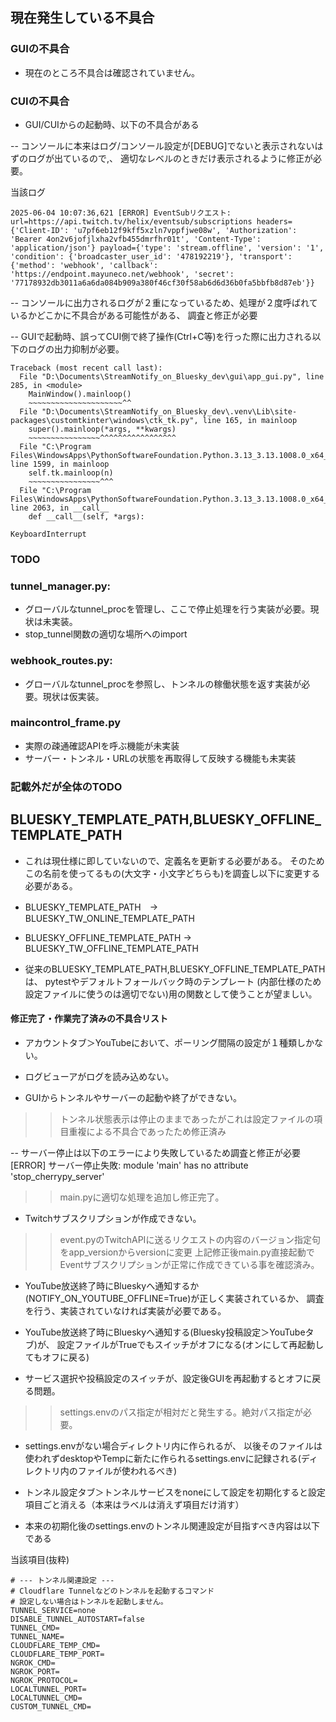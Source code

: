 ## 現在発生している不具合

### GUIの不具合

- 現在のところ不具合は確認されていません。

### CUIの不具合

- GUI/CUIからの起動時、以下の不具合がある

-- コンソールに本来はログ/コンソール設定が[DEBUG]でないと表示されないはずのログが出ているので,、
適切なレベルのときだけ表示されるように修正が必要。

当該ログ
```
2025-06-04 10:07:36,621 [ERROR] EventSubリクエスト: url=https://api.twitch.tv/helix/eventsub/subscriptions headers={'Client-ID': 'u7pf6eb12f9kff5xzln7vppfjwe08w', 'Authorization': 'Bearer 4on2v6jofjlxha2vfb455dmrfhr01t', 'Content-Type': 'application/json'} payload={'type': 'stream.offline', 'version': '1', 'condition': {'broadcaster_user_id': '478192219'}, 'transport': {'method': 'webhook', 'callback': 'https://endpoint.mayuneco.net/webhook', 'secret': '77178932db3011a6a6da084b909a380f46cf30f58ab6d6d36b0fa5bbfb8d87eb'}}
```

-- コンソールに出力されるログが２重になっているため、処理が２度呼ばれているかどこかに不具合がある可能性がある、
調査と修正が必要

--  GUIで起動時、誤ってCUI側で終了操作(Ctrl+C等)を行った際に出力される以下のログの出力抑制が必要。
```
Traceback (most recent call last):
  File "D:\Documents\StreamNotify_on_Bluesky_dev\gui\app_gui.py", line 285, in <module>
    MainWindow().mainloop()
    ~~~~~~~~~~~~~~~~~~~~~^^
  File "D:\Documents\StreamNotify_on_Bluesky_dev\.venv\Lib\site-packages\customtkinter\windows\ctk_tk.py", line 165, in mainloop
    super().mainloop(*args, **kwargs)
    ~~~~~~~~~~~~~~~~^^^^^^^^^^^^^^^^^
  File "C:\Program Files\WindowsApps\PythonSoftwareFoundation.Python.3.13_3.13.1008.0_x64__qbz5n2kfra8p0\Lib\tkinter\__init__.py", line 1599, in mainloop
    self.tk.mainloop(n)
    ~~~~~~~~~~~~~~~~^^^
  File "C:\Program Files\WindowsApps\PythonSoftwareFoundation.Python.3.13_3.13.1008.0_x64__qbz5n2kfra8p0\Lib\tkinter\__init__.py", line 2063, in __call__
    def __call__(self, *args):

KeyboardInterrupt
```

### TODO
### tunnel_manager.py: 
- グローバルなtunnel_procを管理し、ここで停止処理を行う実装が必要。現状は未実装。
- stop_tunnel関数の適切な場所へのimport

### webhook_routes.py:
- グローバルなtunnel_procを参照し、トンネルの稼働状態を返す実装が必要。現状は仮実装。

### maincontrol_frame.py
- 実際の疎通確認APIを呼ぶ機能が未実装
- サーバー・トンネル・URLの状態を再取得して反映する機能も未実装

### 記載外だが全体のTODO
## BLUESKY_TEMPLATE_PATH,BLUESKY_OFFLINE_TEMPLATE_PATH
- これは現仕様に即していないので、定義名を更新する必要がある。
そのためこの名前を使ってるもの(大文字・小文字どちらも)を調査し以下に変更する必要がある。
- BLUESKY_TEMPLATE_PATH　→　BLUESKY_TW_ONLINE_TEMPLATE_PATH
- BLUESKY_OFFLINE_TEMPLATE_PATH → BLUESKY_TW_OFFLINE_TEMPLATE_PATH

- 従来のBLUESKY_TEMPLATE_PATH,BLUESKY_OFFLINE_TEMPLATE_PATHは、
pytestやデフォルトフォールバック時のテンプレート
(内部仕様のため設定ファイルに使うのは適切でない)用の関数として使うことが望ましい。


#### 修正完了・作業完了済みの不具合リスト

- アカウントタブ＞YouTubeにおいて、ポーリング間隔の設定が１種類しかない。

- ログビューアがログを読み込めない。

- GUIからトンネルやサーバーの起動や終了ができない。
>>トンネル状態表示は停止のままであったがこれは設定ファイルの項目重複による不具合であったため修正済み

-- サーバー停止は以下のエラーにより失敗しているため調査と修正が必要
[ERROR] サーバー停止失敗: module 'main' has no attribute 'stop_cherrypy_server'
>>main.pyに適切な処理を追加し修正完了。

- Twitchサブスクリプションが作成できない。
>>event.pyのTwitchAPIに送るリクエストの内容のバージョン指定句をapp_versionからversionに変更
>>上記修正後main.py直接起動でEventサブスクリプションが正常に作成できている事を確認済み。

- YouTube放送終了時にBlueskyへ通知するか(NOTIFY_ON_YOUTUBE_OFFLINE=True)が正しく実装されているか、
調査を行う、実装されていなければ実装が必要である。

- YouTube放送終了時にBlueskyへ通知する(Bluesky投稿設定＞YouTubeタブ)が、
設定ファイルがTrueでもスイッチがオフになる(オンにして再起動してもオフに戻る)

- サービス選択や投稿設定のスイッチが、設定後GUIを再起動するとオフに戻る問題。
>>settings.envのパス指定が相対だと発生する。絶対パス指定が必要。

- settings.envがない場合ディレクトリ内に作られるが、
以後そのファイルは使われずdesktopやTempに新たに作られるsettings.envに記録される(ディレクトリ内のファイルが使われるべき)

- トンネル設定タブ＞トンネルサービスをnoneにして設定を初期化すると設定項目ごと消える（本来はラベルは消えず項目だけ消す）
- 本来の初期化後のsettings.envのトンネル関連設定が目指すべき内容は以下である

当該項目(抜粋)

```
# --- トンネル関連設定 ---
# Cloudflare Tunnelなどのトンネルを起動するコマンド 
# 設定しない場合はトンネルを起動しません。
TUNNEL_SERVICE=none
DISABLE_TUNNEL_AUTOSTART=false
TUNNEL_CMD=
TUNNEL_NAME=
CLOUDFLARE_TEMP_CMD=
CLOUDFLARE_TEMP_PORT=
NGROK_CMD=
NGROK_PORT=
NGROK_PROTOCOL=
LOCALTUNNEL_PORT=
LOCALTUNNEL_CMD=
CUSTOM_TUNNEL_CMD=

```